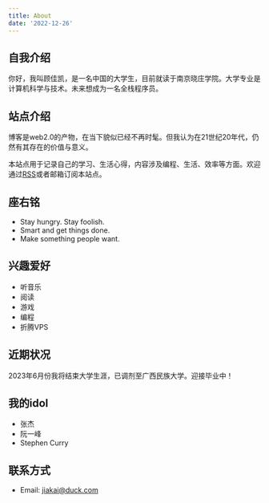 ```yaml
---
title: About
date: '2022-12-26'
---
```


## 自我介绍

你好，我叫顾佳凯，是一名中国的大学生，目前就读于南京晓庄学院。大学专业是计算机科学与技术。未来想成为一名全栈程序员。

## 站点介绍

博客是web2.0的产物，在当下貌似已经不再时髦。但我认为在21世纪20年代，仍然有其存在的价值与意义。

本站点用于记录自己的学习、生活心得，内容涉及编程、生活、效率等方面。欢迎通过[RSS](https://blog.gujiakai.top/index.xml)或者邮箱订阅本站点。

<script res-subscription-form data-feed-id="jiakai" src="https://feedsubscription.com/web-ui-scripts/web-ui/subscription-form.js"></script>

## 座右铭

- Stay hungry. Stay foolish.
- Smart and get things done.
- Make something people want.

## 兴趣爱好

- 听音乐
- 阅读
- 游戏
- 编程
- 折腾VPS

## 近期状况

2023年6月份我将结束大学生涯，已调剂至广西民族大学。迎接毕业中！

## 我的idol

- 张杰
- 阮一峰
- Stephen Curry

## 联系方式

- Email: [jiakai@duck.com](mailto:jiakai@duck.com)